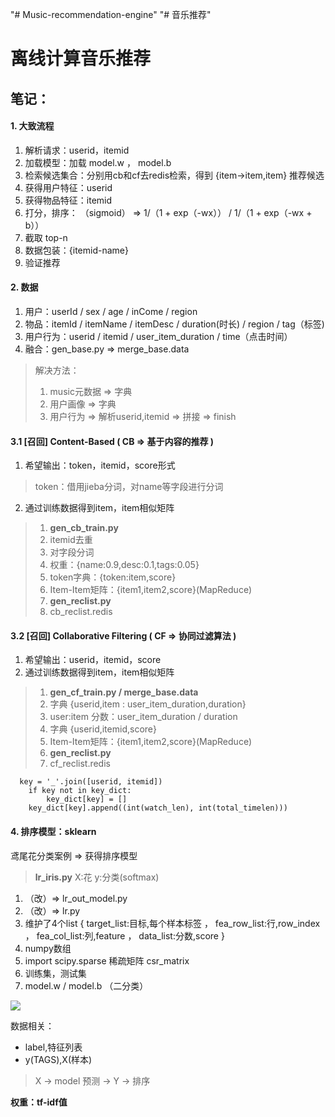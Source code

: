 "# Music-recommendation-engine" 
"# 音乐推荐"
# 离线计算音乐推荐


## 笔记：

#### 1. **大致流程**
1. 解析请求：userid，itemid
2. 加载模型：加载 model.w ， model.b
3. 检索候选集合：分别用cb和cf去redis检索，得到 {item->item,item} 推荐候选
4. 获得用户特征：userid
5. 获得物品特征：itemid
6. 打分，排序： （sigmoid） => 1/（1 + exp（-wx）） / 1/（1 + exp（-wx + b））
7. 截取 top-n
8. 数据包装：{itemid-name}
9. 验证推荐


#### 2. 数据
1. 用户：userId / sex / age / inCome / region
2. 物品：itemId / itemName / itemDesc /  duration(时长) / region / tag（标签)
3. 用户行为：userid / itemid / user_item_duration / time（点击时间）
4. 融合：gen_base.py => merge_base.data
>解决方法：
>1. music元数据 => 字典
>2. 用户画像 => 字典
>3. 用户行为 => 解析userid,itemid => 拼接 => finish


#### 3.1 [召回] Content-Based ( CB => 基于内容的推荐 )
1. 希望输出：token，itemid，score形式
>token：借用jieba分词，对name等字段进行分词
2. 通过训练数据得到item，item相似矩阵
>1. **gen_cb_train.py**
>2. itemid去重
>3. 对字段分词
>4. 权重：{name:0.9,desc:0.1,tags:0.05}
>5. token字典：{token:item,score}
>6. Item-Item矩阵：{item1,item2,score}(MapReduce)
>6. **gen_reclist.py**
>7. cb_reclist.redis


#### 3.2 [召回] Collaborative Filtering ( CF => 协同过滤算法 )
1. 希望输出：userid，itemid，score
2. 通过训练数据得到item，item相似矩阵
>1. **gen_cf_train.py / merge_base.data**
>2. 字典 {userid,item : user_item_duration,duration}
>3. user:item 分数：user_item_duration / duration
>4. 字典 {userid,itemid,score}
>5. Item-Item矩阵：{item1,item2,score}(MapReduce)
>6. **gen_reclist.py**
>7. cf_reclist.redis

      key = '_'.join([userid, itemid])
        if key not in key_dict:
            key_dict[key] = []
        key_dict[key].append((int(watch_len), int(total_timelen)))
        
#### 4. 排序模型：sklearn
鸢尾花分类案例 => 获得排序模型
>**lr_iris.py**
X:花   y:分类(softmax)
1. （改）=> lr_out_model.py
2. （改）=> lr.py 
3. 维护了4个list { target_list:目标,每个样本标签 ， fea_row_list:行,row_index ， fea_col_list:列,feature  ， data_list:分数,score  }
4. numpy数组
5. import scipy.sparse 稀疏矩阵 csr_matrix
6. 训练集，测试集
7. model.w / model.b （二分类）

![](img.png)

数据相关： 
- label,特征列表
- y(TAGS),X(样本)
> X -> model 预测 -> Y -> 排序

**权重：tf-idf值**

